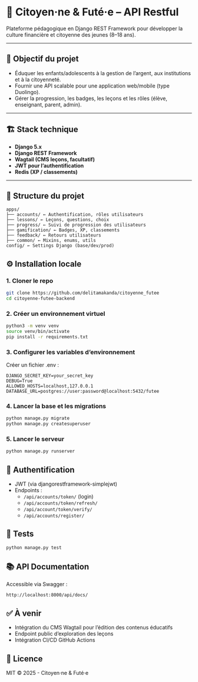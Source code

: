 # 🧠 Citoyen·ne & Futé·e – API Restful

Plateforme pédagogique en Django REST Framework pour développer la culture financière et citoyenne des jeunes (8–18 ans).

---

## 🚀 Objectif du projet

- Éduquer les enfants/adolescents à la gestion de l’argent, aux institutions et à la citoyenneté.
- Fournir une API scalable pour une application web/mobile (type Duolingo).
- Gérer la progression, les badges, les leçons et les rôles (élève, enseignant, parent, admin).

---

## 🏗️ Stack technique

- **Django 5.x**
- **Django REST Framework**
- **Wagtail (CMS leçons, facultatif)**
- **JWT pour l’authentification**
- **Redis (XP / classements)**

---

## 📁 Structure du projet
```
apps/
├── accounts/ ← Authentification, rôles utilisateurs
├── lessons/ ← Leçons, questions, choix
├── progress/ ← Suivi de progression des utilisateurs
├── gamification/ ← Badges, XP, classements
├── feedback/ ← Retours utilisateurs
├── common/ ← Mixins, enums, utils
config/ ← Settings Django (base/dev/prod)
```


## ⚙️ Installation locale

### 1. Cloner le repo
```bash
git clone https://github.com/delitamakanda/citoyenne_futee
cd citoyenne-futee-backend
```

### 2. Créer un environnement virtuel
```bash
python3 -m venv venv
source venv/bin/activate
pip install -r requirements.txt
```

### 3. Configurer les variables d’environnement
Créer un fichier .env :

```env
DJANGO_SECRET_KEY=your_secret_key
DEBUG=True
ALLOWED_HOSTS=localhost,127.0.0.1
DATABASE_URL=postgres://user:password@localhost:5432/futee
```

### 4. Lancer la base et les migrations
```bash
python manage.py migrate
python manage.py createsuperuser
```

### 5. Lancer le serveur
```bash
python manage.py runserver
```

## 🔐 Authentification
* JWT (via djangorestframework-simplejwt)
* Endpoints :
  * `/api/accounts/token/` (login)
  * `/api/accounts/token/refresh/ `
  * `/api/account/token/verify/`
  * `/api/accounts/register/`

## 🧪 Tests
```bash
python manage.py test
```

## 📚 API Documentation
Accessible via Swagger :

```bash
http://localhost:8000/api/docs/
```

## ✅ À venir
* Intégration du CMS Wagtail pour l’édition des contenus éducatifs 
* Endpoint public d’exploration des leçons 
* Intégration CI/CD GitHub Actions

## 📜 Licence
MIT © 2025 - Citoyen·ne & Futé·e
